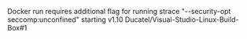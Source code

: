 Docker run requires additional flag for running strace "--security-opt seccomp:unconfined" starting v1.10 Ducatel/Visual-Studio-Linux-Build-Box#1